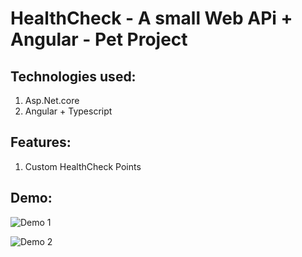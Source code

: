 # HealthCheck - A small Web APi + Angular - Pet Project

<h2>Technologies used:</h2>

1. Asp.Net.core
2. Angular + Typescript

<h2>Features:</h2>

1. Custom HealthCheck Points

<h2>Demo:</h2>

![Demo 1](https://res.cloudinary.com/dzuieskuw/image/upload/v1742541949/dotnet-pet-projects/healtcheck-demo1.png)

![Demo 2](https://res.cloudinary.com/dzuieskuw/image/upload/v1742541949/dotnet-pet-projects/healtcheck-demo2.png)